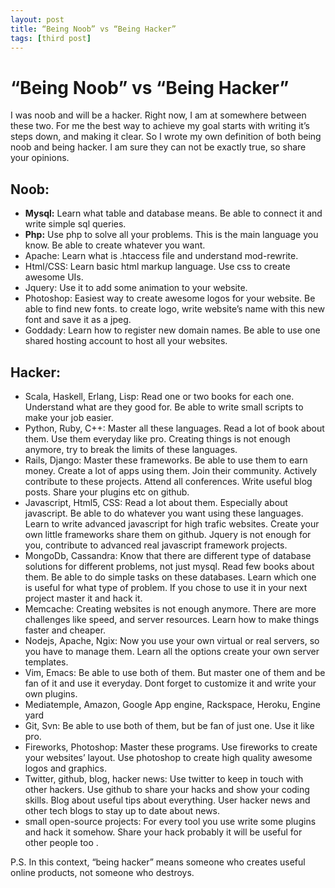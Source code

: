 ```yaml
---
layout: post
title: “Being Noob” vs “Being Hacker”
tags: [third post]
---
```


“Being Noob” vs “Being Hacker”
==============================

I was noob and will be a hacker. Right now, I am at somewhere between these two. For me the best way to achieve my goal starts with writing it’s steps down, and making it clear. So I wrote my own definition of both being noob and being hacker. I am sure they can not be exactly true, so share your opinions.  

Noob:
-----

* __Mysql:__ Learn what table and database means. Be able to connect it and write simple sql queries. 
* __Php:__ Use php to solve all your problems. This is the main language you know. Be able to create whatever you want.
* Apache: Learn what is .htaccess file and understand mod-rewrite.
* Html/CSS: Learn basic html markup language. Use css to create awesome UIs.
* Jquery: Use it to add some animation to your website. 
* Photoshop: Easiest way to create awesome logos for your website. Be able to find new fonts. to create logo, write website’s name with this new font and save it as a jpeg.
* Goddady: Learn how to register new domain names.  Be able to use one shared hosting account to host all your websites.

Hacker:
-------

* Scala, Haskell, Erlang, Lisp: Read one or two books for each one. Understand what are they good for. Be able to write small scripts to make your job easier. 
* Python, Ruby, C++: Master all these languages. Read a lot of book about them. Use them everyday like pro. Creating things is not enough anymore, try to break the limits of these languages.
* Rails, Django: Master these frameworks. Be able to use them to earn money. Create a lot of apps using them. Join their community. Actively contribute to these projects. Attend all conferences. Write useful blog posts. Share your plugins etc on github.
* Javascript, Html5, CSS: Read a lot about them. Especially about javascript. Be able to do whatever you want using these languages. Learn to write advanced javascript for high trafic websites. Create your own little frameworks share them on github. Jquery is not enough for you, contribute to advanced real javascript framework projects.
* MongoDb, Cassandra: Know that there are different type of database solutions for different problems, not just mysql. Read few books about them. Be able to do simple tasks on these databases. Learn which one is useful for what type of problem. If you chose to use it in your next project master it and hack it. 
* Memcache: Creating websites is not enough anymore. There are more challenges like speed, and server resources. Learn how to make things faster and cheaper. 
* Nodejs, Apache, Ngix: Now you use your own virtual or real servers, so you have to manage them. Learn all the options create your own server templates. 
* Vim, Emacs: Be able to use both of them. But master one of them and be fan of it and use it everyday. Dont forget to customize it and write your own plugins.
* Mediatemple, Amazon, Google App engine, Rackspace, Heroku, Engine yard
* Git, Svn: Be able to use both of them, but be fan of just one. Use it like pro.
* Fireworks, Photoshop: Master these programs. Use fireworks to create your websites’ layout. Use photoshop to create high quality awesome logos and graphics.
* Twitter, github, blog, hacker news: Use twitter to keep in touch with other hackers. Use github to share your hacks and show your coding skills. Blog about useful tips about everything. User hacker news and other tech blogs to stay up to date about news.
* small open-source projects: For every tool you use write some plugins and hack it somehow. Share your hack probably it will be useful for other people too .

P.S. In this context, “being hacker” means someone who creates useful online products, not someone who destroys.

